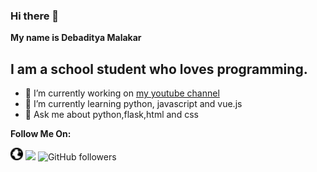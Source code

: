 ### Hi there 👋


**My name is Debaditya Malakar**
## I am a school student who loves programming.

- 🔭 I’m currently working on [my youtube channel](https://www.youtube.com/channel/UC-4ARHLauiuXKWnWPjWZHuQ?view_as=subscriber)
- 🌱 I’m currently learning python, javascript and vue.js
- 💬 Ask me about python,flask,html and css

**Follow Me On:**

[<img height="20" src="https://raw.githubusercontent.com/iconic/open-iconic/master/svg/globe.svg">](https://technicalfriend.netlify.app/)
[<img height="20" src="http://simpleicons.org/icons/youtube.svg" style="color:#ff0000">](https://www.youtube.com/channel/UC-4ARHLauiuXKWnWPjWZHuQ?view_as=subscriber)
![GitHub followers](https://img.shields.io/github/followers/IronManCool001?label=GitHub&style=for-the-badge)
